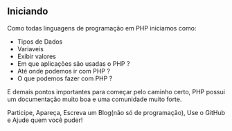 Iniciando
---------

Como todas linguagens de programação em PHP iniciamos como:

- Tipos de Dados
- Variaveis
- Exibir valores
- Em que aplicações são usadas o PHP ? 
- Até onde podemos ir com PHP ?
- O que podemos fazer com PHP ?

E demais pontos importantes para começar pelo caminho certo,
PHP possui um documentação muito boa e uma comunidade muito forte.

Participe, Apareça, Escreva um Blog(não só de programação), Use o GitHub e Ajude quem você puder! 